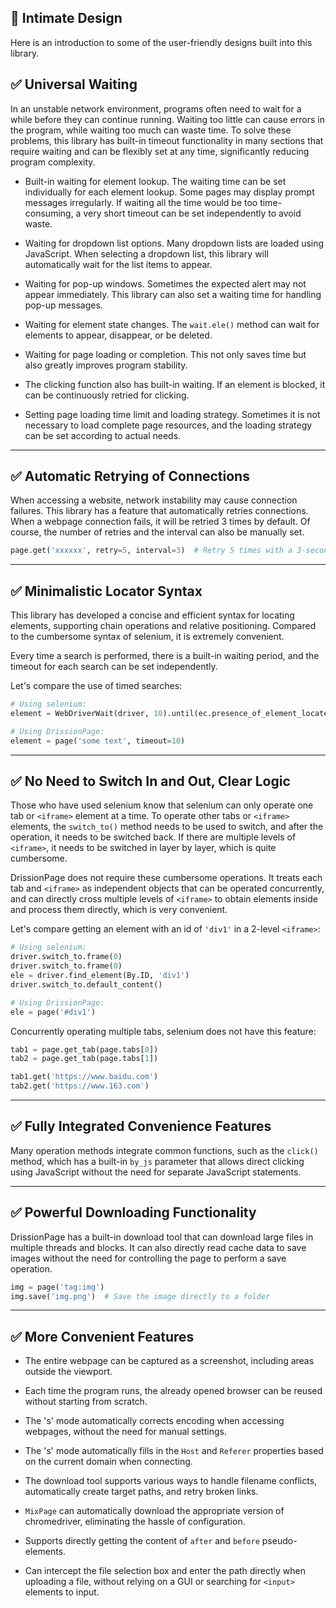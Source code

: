 💖 Intimate Design
---

Here is an introduction to some of the user-friendly designs built into this library.

## ✅️️ Universal Waiting

In an unstable network environment, programs often need to wait for a while before they can continue running. Waiting too little can cause errors in the program, while waiting too much can waste time. To solve these problems, this library has built-in timeout functionality in many sections that require waiting and can be flexibly set at any time, significantly reducing program complexity.

- Built-in waiting for element lookup. The waiting time can be set individually for each element lookup. Some pages may display prompt messages irregularly. If waiting all the time would be too time-consuming, a very short timeout can be set independently to avoid waste.

- Waiting for dropdown list options. Many dropdown lists are loaded using JavaScript. When selecting a dropdown list, this library will automatically wait for the list items to appear.

- Waiting for pop-up windows. Sometimes the expected alert may not appear immediately. This library can also set a waiting time for handling pop-up messages.

- Waiting for element state changes. The `wait.ele()` method can wait for elements to appear, disappear, or be deleted.

- Waiting for page loading or completion. This not only saves time but also greatly improves program stability.

- The clicking function also has built-in waiting. If an element is blocked, it can be continuously retried for clicking.

- Setting page loading time limit and loading strategy. Sometimes it is not necessary to load complete page resources, and the loading strategy can be set according to actual needs.

---

## ✅️️ Automatic Retrying of Connections

When accessing a website, network instability may cause connection failures. This library has a feature that automatically retries connections. When a webpage connection fails, it will be retried 3 times by default. Of course, the number of retries and the interval can also be manually set.

```python
page.get('xxxxxx', retry=5, interval=3)  # Retry 5 times with a 3-second interval when an error occurs
```

---

## ✅️️ Minimalistic Locator Syntax

This library has developed a concise and efficient syntax for locating elements, supporting chain operations and relative positioning. Compared to the cumbersome syntax of selenium, it is extremely convenient.

Every time a search is performed, there is a built-in waiting period, and the timeout for each search can be set independently.

Let's compare the use of timed searches:

```python
# Using selenium:
element = WebDriverWait(driver, 10).until(ec.presence_of_element_located((By.XPATH, '//*[contains(text(), "some text")]')))

# Using DrissionPage:
element = page('some text', timeout=10)
```

---

## ✅️️ No Need to Switch In and Out, Clear Logic

Those who have used selenium know that selenium can only operate one tab or `<iframe>` element at a time. To operate other tabs or `<iframe>` elements, the `switch_to()` method needs to be used to switch, and after the operation, it needs to be switched back. If there are multiple levels of `<iframe>`, it needs to be switched in layer by layer, which is quite cumbersome.

DrissionPage does not require these cumbersome operations. It treats each tab and `<iframe>` as independent objects that can be operated concurrently, and can directly cross multiple levels of `<iframe>` to obtain elements inside and process them directly, which is very convenient.

Let's compare getting an element with an id of `'div1'` in a 2-level `<iframe>`:

```python
# Using selenium:
driver.switch_to.frame(0)
driver.switch_to.frame(0)
ele = driver.find_element(By.ID, 'div1')
driver.switch_to.default_content()

# Using DrissionPage:
ele = page('#div1')
```

Concurrently operating multiple tabs, selenium does not have this feature:

```python
tab1 = page.get_tab(page.tabs[0])
tab2 = page.get_tab(page.tabs[1])

tab1.get('https://www.baidu.com')
tab2.get('https://www.163.com')
```

---

## ✅️️ Fully Integrated Convenience Features

Many operation methods integrate common functions, such as the `click()` method, which has a built-in `by_js` parameter that allows direct clicking using JavaScript without the need for separate JavaScript statements.

---

## ✅️️ Powerful Downloading Functionality

DrissionPage has a built-in download tool that can download large files in multiple threads and blocks. It can also directly read cache data to save images without the need for controlling the page to perform a save operation.

```python
img = page('tag:img')
img.save('img.png')  # Save the image directly to a folder
```

---

## ✅️️ More Convenient Features

- The entire webpage can be captured as a screenshot, including areas outside the viewport.

- Each time the program runs, the already opened browser can be reused without starting from scratch.

- The 's' mode automatically corrects encoding when accessing webpages, without the need for manual settings.

- The 's' mode automatically fills in the `Host` and `Referer` properties based on the current domain when connecting.

- The download tool supports various ways to handle filename conflicts, automatically create target paths, and retry broken links.

- `MixPage` can automatically download the appropriate version of chromedriver, eliminating the hassle of configuration.

- Supports directly getting the content of `after` and `before` pseudo-elements.

- Can intercept the file selection box and enter the path directly when uploading a file, without relying on a GUI or searching for `<input>` elements to input.


